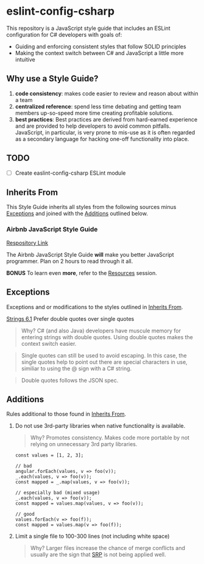 # eslint-config-csharp

This repository is a JavaScript style guide that includes an ESLint
configuration for C# developers with goals of:

* Guiding and enforcing consistent styles that follow SOLID principles
* Making the context switch between C# and JavaScript a little more
intuitive

## Why use a Style Guide?

1. **code consistency**: makes code easier to review and reason about within
a team
1. **centralized reference**: spend less time debating and getting
team members up-so-speed more time creating profitable solutions.
1. **best practices**: Best practices are derived from hard-earned
 experience and are provided to help developers to avoid common
 pitfalls. JavaScript, in particular, is very
 prone to mis-use as it is often regarded as a secondary language for
 hacking one-off functionality into place.

## TODO

- [ ] Create easlint-config-csharp ESLint module

## <a name="inherits-from"></a>Inherits From

This Style Guide inherits all styles from the following sources minus
[Exceptions](#exceptions) and joined with the
[Additions](#additions) outlined below.

### Airbnb JavaScript Style Guide

[Respository Link](https://github.com/airbnb/javascript)

The Airbnb JavaScript Style Guide **will** make you better
JavaScript programmer.  Plan on 2 hours to read through it all.

**BONUS** To learn even **more**, refer to the
[Resources](https://github.com/airbnb/javascript#resources) session.


## <a name="exceptions"></a>Exceptions

Exceptions and or modifications to the styles outlined in
[Inherits From](#inherits-from).

[Strings 6.1](https://github.com/airbnb/javascript#strings--quotes)
Prefer double quotes over single quotes

> Why?
> C# (and also Java) developers have muscule memory for entering
    strings with double quotes.  Using double quotes makes
    the context switch easier.
    
> Single quotes can still be used
    to avoid escaping. In this case, the single quotes help to point
    out there are special characters in use, similiar to using the
    @ sign with a C# string.
    
> Double quotes follows the JSON spec.

## <a name="additions"></a>Additions

Rules additional to those found in [Inherits From](#inherits-from).

1. Do not use 3rd-party libraries when native functionality is available.

    > Why? Promotes consistency.
    > Makes code more portable by not relying on unnecessary 3rd party
    > libraries.

    ```
    const values = [1, 2, 3];

    // bad
    angular.forEach(values, v => foo(v));
    _.each(values, v => foo(v));
    const mapped = _.map(values, v => foo(v));

    // especially bad (mixed usage)
    _.each(values, v => foo(v));
    const mapped = values.map(values, v => foo(v));

    // good
    values.forEach(v => foo(f));
    const mapped = values.map(v => foo(f));
    ```

2. Limit a single file to 100-300 lines (not including white space)

    > Why? Larger files increase the chance of merge
    conflicts and usually are the sign that
    [SRP](https://en.wikipedia.org/wiki/Single_responsibility_principle)
    is not being applied well.
